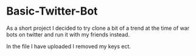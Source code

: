 # Basic-Twitter-Bot
As a short project I decided to try clone a bit of a trend at the time of war bots on twitter and run it with my friends instead.

In the file I have uploaded I removed my keys ect.
